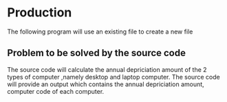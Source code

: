 # Production
The following program will use an existing file to create a new file
## Problem to be solved by the source code
  The source code will calculate the annual depriciation amount of the 2 types of computer ,namely desktop and laptop computer. The source code will provide an output which contains the annual depriciation amount, computer code of each computer.
